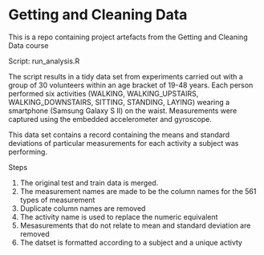 # Getting and Cleaning Data
This is a repo containing project artefacts from the Getting and Cleaning Data course


Script: run_analysis.R 

The script results in a tidy data set from experiments carried out with a group of 30 volunteers within an age bracket of 19-48 years. Each person performed six activities (WALKING, WALKING_UPSTAIRS, WALKING_DOWNSTAIRS, SITTING, STANDING, LAYING) wearing a smartphone (Samsung Galaxy S II) on the waist. Measurements were captured using the embedded accelerometer and gyroscope. 

This data set contains a record containing the means and standard deviations of particular measurements for each activity a subject was performing.


Steps
1. The original test and train data is merged.
2. The measurement names are made to be the column names for the 561 types of measurement
3. Duplicate column names are removed
4. The activity name is used to replace the numeric equivalent
5. Mesasurements that do not relate to mean and standard deviation are removed
6. The datset is formatted according to a subject and a unique activty

